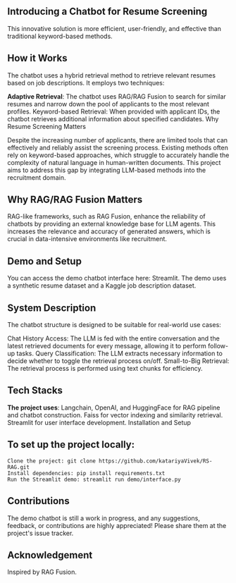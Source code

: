 ## Introducing a Chatbot for Resume Screening

This innovative solution is more efficient, user-friendly, and effective than traditional keyword-based methods.

## How it Works

The chatbot uses a hybrid retrieval method to retrieve relevant resumes based on job descriptions. It employs two techniques:

**Adaptive Retrieval**: The chatbot uses RAG/RAG Fusion to search for similar resumes and narrow down the pool of applicants to the most relevant profiles.
Keyword-based Retrieval: When provided with applicant IDs, the chatbot retrieves additional information about specified candidates.
Why Resume Screening Matters

Despite the increasing number of applicants, there are limited tools that can effectively and reliably assist the screening process. Existing methods often rely on keyword-based approaches, which struggle to accurately handle the complexity of natural language in human-written documents. This project aims to address this gap by integrating LLM-based methods into the recruitment domain.

## Why RAG/RAG Fusion Matters

RAG-like frameworks, such as RAG Fusion, enhance the reliability of chatbots by providing an external knowledge base for LLM agents. This increases the relevance and accuracy of generated answers, which is crucial in data-intensive environments like recruitment.

## Demo and Setup

You can access the demo chatbot interface here: Streamlit. The demo uses a synthetic resume dataset and a Kaggle job description dataset.

## System Description

The chatbot structure is designed to be suitable for real-world use cases:

Chat History Access: The LLM is fed with the entire conversation and the latest retrieved documents for every message, allowing it to perform follow-up tasks.
Query Classification: The LLM extracts necessary information to decide whether to toggle the retrieval process on/off.
Small-to-Big Retrieval: The retrieval process is performed using text chunks for efficiency.

## Tech Stacks

**The project uses**:
Langchain, OpenAI, and HuggingFace for RAG pipeline and chatbot construction.
Faiss for vector indexing and similarity retrieval.
Streamlit for user interface development.
Installation and Setup

## To set up the project locally:
````
Clone the project: git clone https://github.com/katariyaVivek/RS-RAG.git
Install dependencies: pip install requirements.txt
Run the Streamlit demo: streamlit run demo/interface.py
````
## Contributions

The demo chatbot is still a work in progress, and any suggestions, feedback, or contributions are highly appreciated! Please share them at the project's issue tracker.

## Acknowledgement

Inspired by RAG Fusion.
